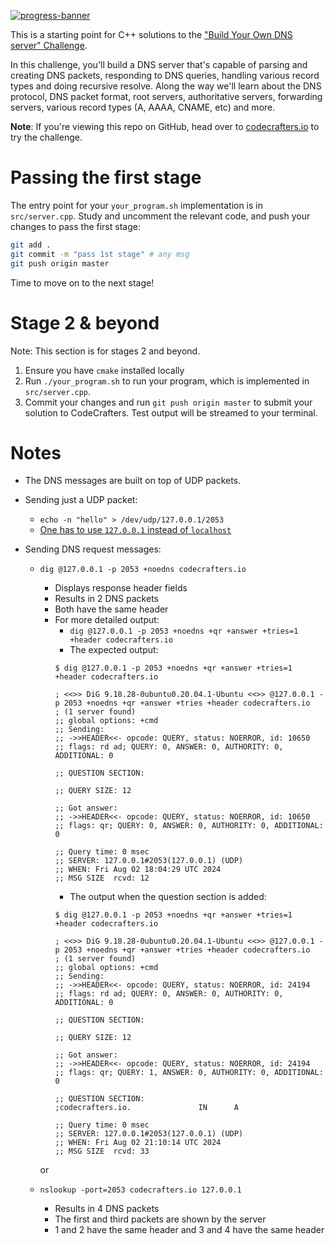 [![progress-banner](https://backend.codecrafters.io/progress/dns-server/c72abb05-fd2e-4532-a03a-ac5990daf4a2)](https://app.codecrafters.io/users/codecrafters-bot?r=2qF)

This is a starting point for C++ solutions to the
["Build Your Own DNS server" Challenge](https://app.codecrafters.io/courses/dns-server/overview).

In this challenge, you'll build a DNS server that's capable of parsing and
creating DNS packets, responding to DNS queries, handling various record types
and doing recursive resolve. Along the way we'll learn about the DNS protocol,
DNS packet format, root servers, authoritative servers, forwarding servers,
various record types (A, AAAA, CNAME, etc) and more.

**Note**: If you're viewing this repo on GitHub, head over to
[codecrafters.io](https://codecrafters.io) to try the challenge.

# Passing the first stage

The entry point for your `your_program.sh` implementation is in
`src/server.cpp`. Study and uncomment the relevant code, and push your changes
to pass the first stage:

```sh
git add .
git commit -m "pass 1st stage" # any msg
git push origin master
```

Time to move on to the next stage!

# Stage 2 & beyond

Note: This section is for stages 2 and beyond.

1. Ensure you have `cmake` installed locally
1. Run `./your_program.sh` to run your program, which is implemented in
   `src/server.cpp`.
1. Commit your changes and run `git push origin master` to submit your solution
   to CodeCrafters. Test output will be streamed to your terminal.

# Notes

* The DNS messages are built on top of UDP packets.

* Sending just a UDP packet:
   * `echo -n "hello" > /dev/udp/127.0.0.1/2053`
   * [One has to use `127.0.0.1` instead of `localhost`](https://stackoverflow.com/questions/9696129/how-to-send-only-one-udp-packet-with-netcat#comment54050586_16568803)

* Sending DNS request messages:
   * `dig @127.0.0.1 -p 2053 +noedns codecrafters.io`
      * Displays response header fields
      * Results in 2 DNS packets
      * Both have the same header
      * For more detailed output:
         * `dig @127.0.0.1 -p 2053 +noedns +qr +answer +tries=1 +header codecrafters.io`
         * The expected output:
         ```
         $ dig @127.0.0.1 -p 2053 +noedns +qr +answer +tries=1 +header codecrafters.io

         ; <<>> DiG 9.18.28-0ubuntu0.20.04.1-Ubuntu <<>> @127.0.0.1 -p 2053 +noedns +qr +answer +tries +header codecrafters.io
         ; (1 server found)
         ;; global options: +cmd
         ;; Sending:
         ;; ->>HEADER<<- opcode: QUERY, status: NOERROR, id: 10650
         ;; flags: rd ad; QUERY: 0, ANSWER: 0, AUTHORITY: 0, ADDITIONAL: 0

         ;; QUESTION SECTION:

         ;; QUERY SIZE: 12

         ;; Got answer:
         ;; ->>HEADER<<- opcode: QUERY, status: NOERROR, id: 10650
         ;; flags: qr; QUERY: 0, ANSWER: 0, AUTHORITY: 0, ADDITIONAL: 0

         ;; Query time: 0 msec
         ;; SERVER: 127.0.0.1#2053(127.0.0.1) (UDP)
         ;; WHEN: Fri Aug 02 18:04:29 UTC 2024
         ;; MSG SIZE  rcvd: 12
         ```
         * The output when the question section is added:
         ```
         $ dig @127.0.0.1 -p 2053 +noedns +qr +answer +tries=1 +header codecrafters.io

         ; <<>> DiG 9.18.28-0ubuntu0.20.04.1-Ubuntu <<>> @127.0.0.1 -p 2053 +noedns +qr +answer +tries +header codecrafters.io
         ; (1 server found)
         ;; global options: +cmd
         ;; Sending:
         ;; ->>HEADER<<- opcode: QUERY, status: NOERROR, id: 24194
         ;; flags: rd ad; QUERY: 0, ANSWER: 0, AUTHORITY: 0, ADDITIONAL: 0

         ;; QUESTION SECTION:

         ;; QUERY SIZE: 12

         ;; Got answer:
         ;; ->>HEADER<<- opcode: QUERY, status: NOERROR, id: 24194
         ;; flags: qr; QUERY: 1, ANSWER: 0, AUTHORITY: 0, ADDITIONAL: 0

         ;; QUESTION SECTION:
         ;codecrafters.io.               IN      A

         ;; Query time: 0 msec
         ;; SERVER: 127.0.0.1#2053(127.0.0.1) (UDP)
         ;; WHEN: Fri Aug 02 21:10:14 UTC 2024
         ;; MSG SIZE  rcvd: 33
         ```

      or
   * `nslookup -port=2053 codecrafters.io 127.0.0.1`
      * Results in 4 DNS packets
      * The first and third packets are shown by the server
      * 1 and 2 have the same header and 3 and 4 have the same header